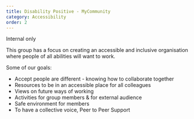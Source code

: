 ```yaml
---
title: Disability Positive - MyCommunity
category: Accessibility
order: 2
---
```


<span class="tag">Internal only</span>

This group has a focus on creating an accessible and inclusive organisation where people of all abilities will want to work.

Some of our goals:

- Accept people are different - knowing how to collaborate together
- Resources to be in an accessible place for all colleagues
- Views on future ways of working
- Activities for group members & for external audience 
- Safe environment for members  
- To have a collective voice, Peer to Peer Support 
